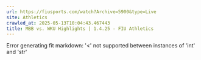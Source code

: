 ```yaml
---
url: https://fiusports.com/watch?Archive=5900&type=Live
site: Athletics
crawled_at: 2025-05-13T10:04:43.467443
title: MBB vs. WKU Highlights | 1.4.25 - FIU Athletics
---
```


Error generating fit markdown: '<' not supported between instances of 'int' and 'str'